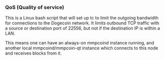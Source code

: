 ### QoS (Quality of service) ###

This is a Linux bash script that will set up tc to limit the outgoing bandwidth for connections to the Dogecoin network. It limits outbound TCP traffic with a source or destination port of 22556, but not if the destination IP is within a LAN.

This means one can have an always-on mmpcoind instance running, and another local mmpcoind/mmpcoin-qt instance which connects to this node and receives blocks from it.
